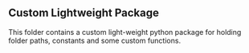 ## Custom Lightweight Package

This folder contains a custom light-weight python package for holding folder paths, constants and some custom functions.

